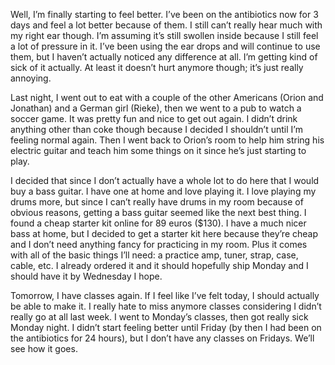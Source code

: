 Well, I’m finally starting to feel better. I’ve been on the antibiotics now for 3 days and feel a lot better because of them. I still can’t really hear much with my right ear though. I’m assuming it’s still swollen inside because I still feel a lot of pressure in it. I’ve been using the ear drops and will continue to use them, but I haven’t actually noticed any difference at all. I’m getting kind of sick of it actually. At least it doesn’t hurt anymore though; it’s just really annoying.

Last night, I went out to eat with a couple of the other Americans (Orion and Jonathan) and a German girl (Rieke), then we went to a pub to watch a soccer game. It was pretty fun and nice to get out again. I didn’t drink anything other than coke though because I decided I shouldn’t until I’m feeling normal again. Then I went back to Orion’s room to help him string his electric guitar and teach him some things on it since he’s just starting to play.

I decided that since I don’t actually have a whole lot to do here that I would buy a bass guitar. I have one at home and love playing it. I love playing my drums more, but since I can’t really have drums in my room because of obvious reasons, getting a bass guitar seemed like the next best thing. I found a cheap starter kit online for 89 euros ($130). I have a much nicer bass at home, but I decided to get a starter kit here because they’re cheap and I don’t need anything fancy for practicing in my room. Plus it comes with all of the basic things I’ll need: a practice amp, tuner, strap, case, cable, etc. I already ordered it and it should hopefully ship Monday and I should have it by Wednesday I hope.

Tomorrow, I have classes again. If I feel like I’ve felt today, I should actually be able to make it. I really hate to miss anymore classes considering I didn’t really go at all last week. I went to Monday’s classes, then got really sick Monday night. I didn’t start feeling better until Friday (by then I had been on the antibiotics for 24 hours), but I don’t have any classes on Fridays. We’ll see how it goes.